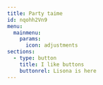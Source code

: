 ```yaml
---
title: Party taime
id: nqohh2Vn9
menu:
  mainmenu:
    params:
      icon: adjustments
sections:
  - type: button
    title: I like buttons
    buttonrel: Lisona is here
---
```

